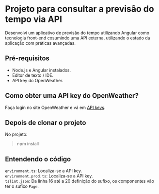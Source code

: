 # Projeto para consultar a previsão do tempo via API
Desenvolvi um aplicativo de previsão do tempo utilizando Angular como tecnologia front-end cosumindo uma API externa, utilizando o estado da aplicação com práticas avançadas.

## Pré-requisitos
- Node.js e Angular instalados.
- Editor de texto / IDE.
- API key do OpenWeather.

## Como obter uma API key do OpenWeather?
Faça login no site OpenWeather e vá em [API keys](https://home.openweathermap.org/api_keys).

## Depois de clonar o projeto
No projeto:
>npm install

## Entendendo o código
`environment.ts`: Localiza-se a API key. <br>
`environment.prod.ts`: Localiza-se a API key. <br>
`tslint.json`: Da linha 16 até a 20 definição do sufixo, os componentes vão ter o sufixo `Page`. <br>
